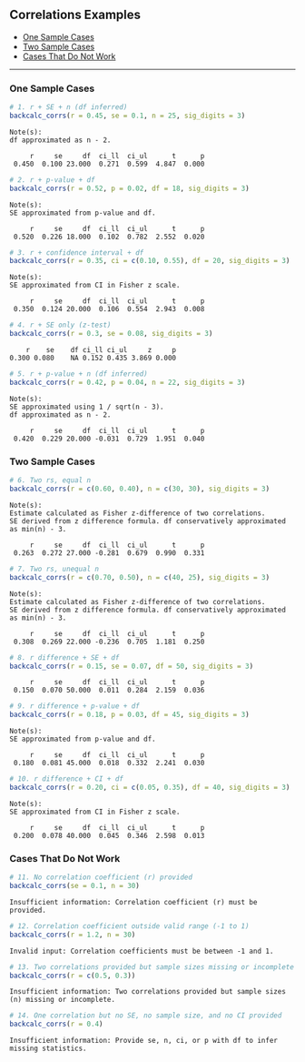 ## Correlations Examples

- [One Sample Cases](#one-sample-cases)
- [Two Sample Cases](#two-sample-cases)
- [Cases That Do Not Work](#cases-that-do-not-work)

------------------------------------------------------------------------

### One Sample Cases

``` r
# 1. r + SE + n (df inferred)
backcalc_corrs(r = 0.45, se = 0.1, n = 25, sig_digits = 3)
```

    Note(s):
    df approximated as n - 2.

         r     se     df  ci_ll  ci_ul      t      p 
     0.450  0.100 23.000  0.271  0.599  4.847  0.000 

``` r
# 2. r + p-value + df
backcalc_corrs(r = 0.52, p = 0.02, df = 18, sig_digits = 3)
```

    Note(s):
    SE approximated from p-value and df.

         r     se     df  ci_ll  ci_ul      t      p 
     0.520  0.226 18.000  0.102  0.782  2.552  0.020 

``` r
# 3. r + confidence interval + df
backcalc_corrs(r = 0.35, ci = c(0.10, 0.55), df = 20, sig_digits = 3)
```

    Note(s):
    SE approximated from CI in Fisher z scale.

         r     se     df  ci_ll  ci_ul      t      p 
     0.350  0.124 20.000  0.106  0.554  2.943  0.008 

``` r
# 4. r + SE only (z-test)
backcalc_corrs(r = 0.3, se = 0.08, sig_digits = 3)
```

        r    se    df ci_ll ci_ul     z     p 
    0.300 0.080    NA 0.152 0.435 3.869 0.000 

``` r
# 5. r + p-value + n (df inferred)
backcalc_corrs(r = 0.42, p = 0.04, n = 22, sig_digits = 3)
```

    Note(s):
    SE approximated using 1 / sqrt(n - 3).
    df approximated as n - 2.

         r     se     df  ci_ll  ci_ul      t      p 
     0.420  0.229 20.000 -0.031  0.729  1.951  0.040 

### Two Sample Cases

``` r
# 6. Two rs, equal n
backcalc_corrs(r = c(0.60, 0.40), n = c(30, 30), sig_digits = 3)
```

    Note(s):
    Estimate calculated as Fisher z-difference of two correlations.
    SE derived from z difference formula. df conservatively approximated as min(n) - 3.

         r     se     df  ci_ll  ci_ul      t      p 
     0.263  0.272 27.000 -0.281  0.679  0.990  0.331 

``` r
# 7. Two rs, unequal n
backcalc_corrs(r = c(0.70, 0.50), n = c(40, 25), sig_digits = 3)
```

    Note(s):
    Estimate calculated as Fisher z-difference of two correlations.
    SE derived from z difference formula. df conservatively approximated as min(n) - 3.

         r     se     df  ci_ll  ci_ul      t      p 
     0.308  0.269 22.000 -0.236  0.705  1.181  0.250 

``` r
# 8. r difference + SE + df
backcalc_corrs(r = 0.15, se = 0.07, df = 50, sig_digits = 3)
```

         r     se     df  ci_ll  ci_ul      t      p 
     0.150  0.070 50.000  0.011  0.284  2.159  0.036 

``` r
# 9. r difference + p-value + df
backcalc_corrs(r = 0.18, p = 0.03, df = 45, sig_digits = 3)
```

    Note(s):
    SE approximated from p-value and df.

         r     se     df  ci_ll  ci_ul      t      p 
     0.180  0.081 45.000  0.018  0.332  2.241  0.030 

``` r
# 10. r difference + CI + df
backcalc_corrs(r = 0.20, ci = c(0.05, 0.35), df = 40, sig_digits = 3)
```

    Note(s):
    SE approximated from CI in Fisher z scale.

         r     se     df  ci_ll  ci_ul      t      p 
     0.200  0.078 40.000  0.045  0.346  2.598  0.013 

### Cases That Do Not Work

``` r
# 11. No correlation coefficient (r) provided
backcalc_corrs(se = 0.1, n = 30)
```

    Insufficient information: Correlation coefficient (r) must be provided.

``` r
# 12. Correlation coefficient outside valid range (-1 to 1)
backcalc_corrs(r = 1.2, n = 30)
```

    Invalid input: Correlation coefficients must be between -1 and 1.

``` r
# 13. Two correlations provided but sample sizes missing or incomplete
backcalc_corrs(r = c(0.5, 0.3))
```

    Insufficient information: Two correlations provided but sample sizes (n) missing or incomplete.

``` r
# 14. One correlation but no SE, no sample size, and no CI provided
backcalc_corrs(r = 0.4)
```

    Insufficient information: Provide se, n, ci, or p with df to infer missing statistics.
